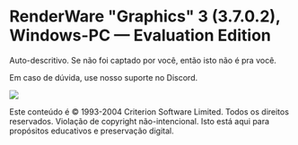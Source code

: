 # RenderWare "Graphics" 3 (3.7.0.2), Windows-PC — Evaluation Edition
Auto-descritivo. Se não foi captado por você, então isto não é pra você.

Em caso de dúvida, use nosso suporte no Discord.

[![](https://discordapp.com/api/guilds/349379672351571969/embed.png?style=banner1)](https://discord.gg/vUnjgYD)

Este conteúdo é © 1993-2004 Criterion Software Limited. Todos os direitos reservados.
Violação de copyright não-intencional. Isto está aqui para propósitos educativos e preservação digital.
